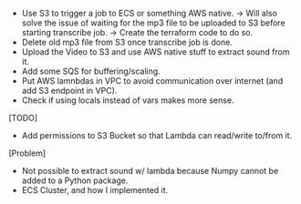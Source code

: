 - Use S3 to trigger a job to ECS or something AWS native.
 -> Will also solve the issue of waiting for the mp3 file to be uploaded to S3 before starting transcribe job.
 -> Create the terraform code to do so.
- Delete old mp3 file from S3 once transcribe job is done.
- Upload the Video to S3 and use AWS native stuff to extract sound from it.
- Add some SQS for buffering/scaling.
- Put AWS lamnbdas in VPC to avoid communication over internet (and add S3 endpoint in VPC).
- Check if using locals instead of vars makes more sense.

[TODO]
- Add permissions to S3 Bucket so that Lambda can read/write to/from it.

[Problem]
- Not possible to extract sound w/ lambda because Numpy cannot be added to a Python package.
- ECS Cluster, and how I implemented it.